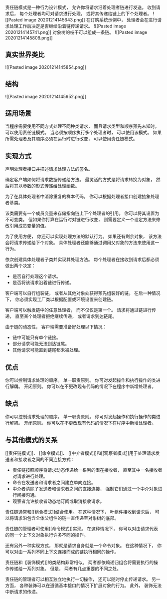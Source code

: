 责任链模式是一种行为设计模式， 允许你将请求沿着处理者链进行发送。 收到请求后， 每个处理者均可对请求进行处理， 或将其传递给链上的下个处理者。
![[Pasted image 20201214145643.png]]
在订购系统示例中， 处理者会在进行请求处理工作后决定是否继续沿着链传递请求。
![[Pasted image 20201214145741.png]]
对象树的枝干可以组成一条链。
![[Pasted image 20201214145808.png]]
##  真实世界类比
![[Pasted image 20201214145854.png]]

## 结构

![[Pasted image 20201214145952.png]]

## 适用场景
当程序需要使用不同方式处理不同种类请求， 而且请求类型和顺序预先未知时， 可以使用责任链模式。
当必须按顺序执行多个处理者时， 可以使用该模式。
如果所需处理者及其顺序必须在运行时进行改变， 可以使用责任链模式。
## 实现方式


声明处理者接口并描述请求处理方法的签名。

确定客户端如何将请求数据传递给方法。 最灵活的方式是将请求转换为对象， 然后将其以参数的形式传递给处理函数。

为了在具体处理者中消除重复的样本代码， 你可以根据处理者接口创建抽象处理者基类。

该类需要有一个成员变量来存储指向链上下个处理者的引用。 你可以将其设置为不可变类。 但如果你打算在运行时对链进行改变， 则需要定义一个设定方法来修改引用成员变量的值。

为了使用方便， 你还可以实现处理方法的默认行为。 如果还有剩余对象， 该方法会将请求传递给下个对象。 具体处理者还能够通过调用父对象的方法来使用这一行为。

依次创建具体处理者子类并实现其处理方法。 每个处理者在接收到请求后都必须做出两个决定：
- 是否自行处理这个请求。
- 是否将该请求沿着链进行传递。

客户端可以自行组装链， 或者从其他对象处获得预先组装好的链。 在后一种情况下， 你必须实现工厂类以根据配置或环境设置来创建链。

客户端可以触发链中的任意处理者， 而不仅仅是第一个。 请求将通过链进行传递， 直至某个处理者拒绝继续传递， 或者请求到达链尾。

由于链的动态性， 客户端需要准备好处理以下情况：

- 链中可能只有单个链接。
- 部分请求可能无法到达链尾。
- 其他请求可能直到链尾都未被处理。
## 优点
你可以控制请求处理的顺序。
单一职责原则。 你可对发起操作和执行操作的类进行解耦。
开闭原则。 你可以在不更改现有代码的情况下在程序中新增处理者。
## 缺点
你可以控制请求处理的顺序。
单一职责原则。 你可对发起操作和执行操作的类进行解耦。
开闭原则。 你可以在不更改现有代码的情况下在程序中新增处理者。
## 与其他模式的关系


[[责任链模式]]、 [[命令模式]]、 [[中介者模式]]和[[观察者模式]]用于处理请求发送者和接收者之间的不同连接方式：

- 责任链按照顺序将请求动态传递给一系列的潜在接收者， 直至其中一名接收者对请求进行处理。
- 命令在发送者和请求者之间建立单向连接。
- 中介者清除了发送者和请求者之间的直接连接， 强制它们通过一个中介对象进行间接沟通。
- 观察者允许接收者动态地订阅或取消接收请求。

责任链通常和[[组合模式]]结合使用。 在这种情况下， 叶组件接收到请求后， 可以将请求沿包含全体父组件的链一直传递至对象树的底部。

责任链的管理者可使用[[命令模式]]实现。 在这种情况下， 你可以对由请求代表的同一个上下文对象执行许多不同的操作。

还有另外一种实现方式， 那就是请求自身就是一个命令对象。 在这种情况下， 你可以对由一系列不同上下文连接而成的链执行相同的操作。

责任链和【装饰模式]]的类结构非常相似。 两者都依赖递归组合将需要执行的操作传递给一系列对象。 但是， 两者有几点重要的不同之处。

责任链的管理者可以相互独立地执行一切操作， 还可以随时停止传递请求。 另一方面， 各种装饰可以在遵循基本接口的情况下扩展对象的行为。 此外， 装饰无法中断请求的传递。